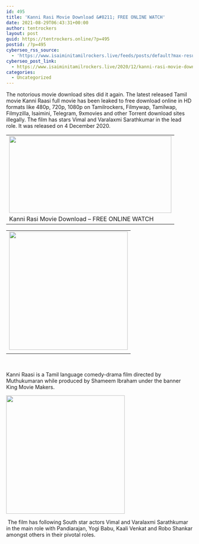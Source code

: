 ```yaml
---
id: 495
title: 'Kanni Rasi Movie Download &#8211; FREE ONLINE WATCH'
date: 2021-08-29T06:43:31+00:00
author: tentrockers
layout: post
guid: https://tentrockers.online/?p=495
postid: /?p=495
cyberseo_rss_source:
  - 'https://www.isaiminitamilrockers.live/feeds/posts/default?max-results=150&start-index=151'
cyberseo_post_link:
  - https://www.isaiminitamilrockers.live/2020/12/kanni-rasi-movie-download-free-online.html
categories:
  - Uncategorized
---
```

<meta content="The notorious movie download sites did it again. The latest released Tamil movie Kanni Raasi full movie has been leaked to free download onl..." name="twitter:description" />

  


<center>
</center>

The notorious movie download sites did it again. The latest released Tamil movie Kanni Raasi full movie has been leaked to free download online in HD formats like 480p, 720p, 1080p on Tamilrockers, Filmywap, Tamilwap, Filmyzilla, Isaimini, Telegram, 9xmovies and other Torrent download sites illegally. The film has stars Vimal and Varalaxmi Sarathkumar in the lead role. It was released on 4 December 2020.

<table align="center" cellpadding="0" cellspacing="0" class="tr-caption-container">
  <tr>
    <td>
      <a href="https://1.bp.blogspot.com/-zpyIk5yhWXU/X9gfae_xNdI/AAAAAAAAAB0/D_kRdpgywp8Mb4TJpvr_olAsJ8wvr5FbwCLcBGAsYHQ/s1200/Kaani-Raasi-2020-Tamil-Movie.jpg"><img loading="lazy" border="0" data-original-height="675" data-original-width="1200" height="208" src="https://1.bp.blogspot.com/-zpyIk5yhWXU/X9gfae_xNdI/AAAAAAAAAB0/D_kRdpgywp8Mb4TJpvr_olAsJ8wvr5FbwCLcBGAsYHQ/w438-h208/Kaani-Raasi-2020-Tamil-Movie.jpg" width="438" /></a>
    </td>
  </tr>
  
  <tr>
    <td class="tr-caption">
      Kanni Rasi Movie Download &#8211; FREE ONLINE WATCH
    </td>
  </tr>
</table>

<table align="center" cellpadding="0" cellspacing="0" class="tr-caption-container">
  <tr>
    <td>
      <span><a href="https://mavq.net/73f2608dcc/1d4c29c27d/?placementName=default" target="_blank" rel="noopener"><img border="0" data-original-height="166" data-original-width="800" src="https://1.bp.blogspot.com/-Ih3SO-x4hZg/X9gfoy3dAsI/AAAAAAAAAB4/9VrS2NyuTqENHZL7OpnhaOVlokwmFI3yACLcBGAsYHQ/s320/unnamed.gif" width="320" /></a></span>
    </td>
  </tr>
  
  <tr>
    <td class="tr-caption">
    </td>
  </tr>
</table>

&nbsp; &nbsp; &nbsp; &nbsp; &nbsp; &nbsp; &nbsp; &nbsp; &nbsp; &nbsp; &nbsp; &nbsp; &nbsp; &nbsp; &nbsp; &nbsp; &nbsp;

Kanni Raasi is a Tamil language comedy-drama film directed by Muthukumaran while produced by Shameem Ibraham under the banner King Movie Makers.

<div class="separator">
  <a href="https://www.isaiminitamilrockers.live/2020/12/kanni-rasi-movie-download-free-online.html" target="_blank" rel="noopener"><img border="0" data-original-height="166" data-original-width="800" src="https://1.bp.blogspot.com/-HipGAMN_G8Y/X9gfzekhNGI/AAAAAAAAACA/t06j8gdYkmwqzF_SaM6BQ9SjtZLEL0VZgCLcBGAsYHQ/s320/unnamed.gif" width="320" /></a>
</div>

&nbsp;The film has following South star actors Vimal and Varalaxmi Sarathkumar in the main role with Pandiarajan, Yogi Babu, Kaali Venkat and Robo Shankar amongst others in their pivotal roles.

<center>
</center>